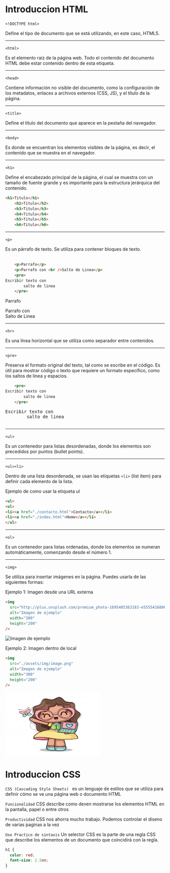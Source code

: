  # Introduccion HTML
 `<!DOCTYPE html>`

Define el tipo de documento que se está utilizando, en este caso, HTML5.

---

`<html>`

Es el elemento raíz de la página web. Todo el contenido del documento HTML debe estar contenido dentro de esta etiqueta.

---

 `<head>`

Contiene información no visible del documento, como la configuración de los metadatos, enlaces a archivos externos (CSS, JS), y el título de la página.

---

 `<title>`

Define el título del documento que aparece en la pestaña del navegador.

---

 `<body>`

Es donde se encuentran los elementos visibles de la página, es decir, el contenido que se muestra en el navegador.

---

 `<h1>`

Define el encabezado principal de la página, el cual se muestra con un tamaño de fuente grande y es importante para la estructura jerárquica del contenido.

```html
<h1>Titulo</h1>
    <h2>Titulo</h2>
    <h3>Titulo</h3>
    <h4>Titulo</h4>
    <h5>Titulo</h5>
    <h6>Titulo</h6>

```
---

 `<p>`

Es un párrafo de texto. Se utiliza para contener bloques de texto.
```html

    <p>Parrafo</p>
    <p>Parrafo con <br />Salto de Linea</p>
    <pre>
Escribir texto con
        salto de linea
    </pre>
```
 <p>Parrafo</p>
    <p>Parrafo con <br />Salto de Linea</p>
   
---

`<hr>`

Es una línea horizontal que se utiliza como separador entre contenidos.

---

`<pre>`

Preserva el formato original del texto, tal como se escribe en el código. Es útil para mostrar código o texto que requiere un formato específico, como los saltos de línea y espacios.

```html
    <pre>
Escribir texto con
        salto de linea
    </pre>
```
 <pre>
Escribir texto con
        salto de linea
    </pre>
---

 `<ul>`

Es un contenedor para listas desordenadas, donde los elementos son precedidos por puntos (bullet points).

---

 `<ul><li>`

Dentro de una lista desordenada, se usan las etiquetas `<li>` (list item) para definir cada elemento de la lista.

 Ejemplo de como usar la etiqueta ul

```html
<ul>
<ul>
<li><a href="./contacto.html">Contacto</a></li>
<li><a href="./index.html">Home</a></li>
</ul>
```

---

 `<ol>`

Es un contenedor para listas ordenadas, donde los elementos se numeran automáticamente, comenzando desde el número 1.

---

 `<img>`

Se utiliza para insertar imágenes en la página. Puedes usarla de las siguientes formas:

Ejemplo 1: Imagen desde una URL externa

```html
<img
  src="http://plus.unsplash.com/premium_photo-1695405363183-e55554168063?fm=jpg&q=60&w=3000&ixlib=rb-4.1.0&ixid=M3wxMjA3fDB8MHxzZWFyY2h8MXx8aW1hZ2VuJTIwZGlnaXRhbHxlbnwwfHwwfHx8MA%3D%3D"
  alt="Imagen de ejemplo"
  width="300"
  height="200"
/>
```

<img src="http://plus.unsplash.com/premium_photo-1695405363183-e55554168063?fm=jpg&q=60&w=3000&ixlib=rb-4.1.0&ixid=M3wxMjA3fDB8MHxzZWFyY2h8MXx8aW1hZ2VuJTIwZGlnaXRhbHxlbnwwfHwwfHx8MA%3D%3D" alt="Imagen de ejemplo" width="300" height="200" />

 Ejemplo 2: Imagen dentro de local

```html
<img
  src="./assets/img/image.png"
  alt="Imagen de ejemplo"
  width="300"
  height="200"
/>
```

<img src="./assets/img/image.png" alt="Imagen de ejemplo" width="300" height="200" />

# Introduccion CSS
`CSS (Cascading Style Sheets) `
es un lenguaje de estilos que se utiliza para definir cómo se ve una página web o documento HTML

`Funcionalidad`
CSS describe como deven mostrarse los elementos HTML en la pantalla, papel o entre otros

`Productividad`
CSS nos ahorra mucho trabajo. Podemos controlar el diseno de varias paginas a la vez

`Uso Practico de sintaxis`
Un selector CSS es la parte de una regla CSS que describe los elementos de un documento que coincidirá con la regla.

```css
h1 {
  color: red;
  font-size: 2.5em;
}

```